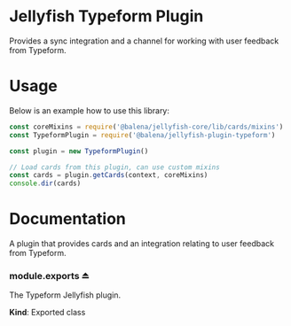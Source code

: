 # Jellyfish Typeform Plugin

Provides a sync integration and a channel for working with user feedback from Typeform.

# Usage

Below is an example how to use this library:

```js
const coreMixins = require('@balena/jellyfish-core/lib/cards/mixins')
const TypeformPlugin = require('@balena/jellyfish-plugin-typeform')

const plugin = new TypeformPlugin()

// Load cards from this plugin, can use custom mixins
const cards = plugin.getCards(context, coreMixins)
console.dir(cards)
```

# Documentation

A plugin that provides cards and an integration relating to user feedback from Typeform.

<a name="exp_module_TypeformPlugin--module.exports"></a>

### module.exports ⏏
The Typeform Jellyfish plugin.

**Kind**: Exported class  

